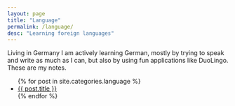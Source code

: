 ```yaml
---
layout: page
title: "Language"
permalink: /language/
desc: "Learning foreign languages"
---
```


Living in Germany I am actively learning German, mostly by trying to speak and write as much as I can, but also by using fun applications like DuoLingo. These are my notes.

<div class="language">
  <ul class="post-list">
  {% for post in site.categories.language %}
    <li>
      <a class="post-link" href="{{ post.url | prepend: site.baseurl }}">
        {{ post.title }}
      </a>
    </li>
  {% endfor %}
  </ul>
</div>

